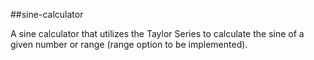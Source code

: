 ##sine-calculator

A sine calculator that utilizes the Taylor Series to calculate the sine of a given number or range (range option to be implemented).
